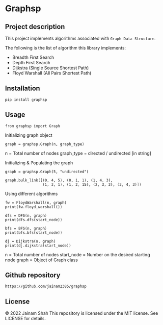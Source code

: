 # Graphsp

## Project description
This project implements algorithms associated with ` Graph Data Structure `.

The following is the list of algorithm this library implements:

- Breadth First Search
- Depth First Search
- Dijkstra (Single Source Shortest Path)
- Floyd Warshall (All Pairs Shortest Path)

## Installation
` pip install graphsp `

## Usage
` from graphsp import Graph `

Initializing graph object
```
graph = graphsp.Graph(n, graph_type)
```
n = Total number of nodes
graph_type = directed / undirected [in string]


Initializing & Populating the graph
```
graph = graphsp.Graph(5, "undirected")

graph.bulk_link([(0, 4, 5), (0, 1, 1), (1, 4, 3),
                 (1, 3, 1), (1, 2, 15), (2, 3, 2), (3, 4, 3)])
```

Using different algorithms
```
fw = FloydWarshall(n, graph)
print(fw.floyd_warshall())

dfs = DFS(n, graph)
print(dfs.dfs(start_node))

bfs = BFS(n, graph)
print(bfs.bfs(start_node))

dj = Dijkstra(n, graph)
print(dj.dijkstra(start_node))
```
n = Total number of nodes
start_node = Number on the desired starting node
graph = Object of Graph class

## Github repository
` https://github.com/jainam2385/graphsp `


## License
© 2022 Jainam Shah
This repository is licensed under the MIT license. See LICENSE for details.
